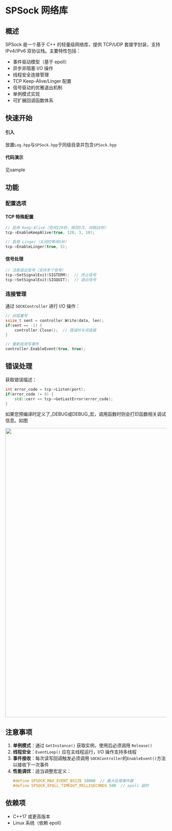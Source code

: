 # SPSock 网络库

## 概述

SPSock 是一个基于 C++ 的轻量级网络库，提供 TCP/UDP 套接字封装，支持 IPv4/IPv6 双协议栈。主要特性包括：

- 事件驱动模型（基于 epoll）
- 异步非阻塞 I/O 操作
- 线程安全连接管理
- TCP Keep-Alive/Linger 配置
- 信号驱动的优雅退出机制
- 单例模式实现
- 可扩展回调函数体系

## 快速开始

#### 引入
放置`Log.hpp`与`SPSock.hpp`于同级目录并包含`SPSock.hpp`

#### 代码演示
见sample

## 功能

### 配置选项

#### TCP 特殊配置
```cpp
// 启用 Keep-Alive（空闲120秒，探测3次，间隔10秒）
tcp->EnableKeepAlive(true, 120, 3, 10);

// 启用 Linger（关闭时等待5秒）
tcp->EnableLinger(true, 5);
```

#### 信号处理
```cpp
// 注册退出信号（支持多个信号）
tcp->SetSignalExit(SIGTERM);  // 终止信号
tcp->SetSignalExit(SIGQUIT);  // 退出信号
```

### 连接管理

通过 `SOCKController` 进行 I/O 操作：
```cpp
// 非阻塞写
ssize_t sent = controller.Write(data, len);
if(sent == -1) {
    controller.Close();  // 错误时关闭连接
}

// 重新启用写事件
controller.EnableEvent(true, true);
```

## 错误处理

获取错误描述：
```cpp
int error_code = tcp->Listen(port);
if(error_code != 0) {
    std::cerr << tcp->GetLastError(error_code);
}
```
如果您预编译时定义了_DEBUG或DEBUG_宏，调用函数时则会打印函数相关调试信息。如图

<img src="https://github.com/user-attachments/assets/fd1c3ec0-e780-4b67-8339-1c502629901f" width="900px">


## 注意事项

1. **单例模式**：通过 `GetInstance()` 获取实例，使用后必须调用 `Release()`
2. **线程安全**：`EventLoop()` 应在主线程运行，I/O 操作支持多线程
3. **事件接收**：每次读写回调触发必须调用 `SOCKController`的`EnableEvent()`方法以接收下一次事件
4. **性能调优**：适当调整宏定义：
   ```cpp
   #define SPSOCK_MAX_EVENT_BSIZE 10000  // 最大处理事件数
   #define SPSOCK_EPOLL_TIMEOUT_MILLISECONDS 500  // epoll 超时
   ```

## 依赖项

- C++17 或更高版本
- Linux 系统（依赖 epoll）
